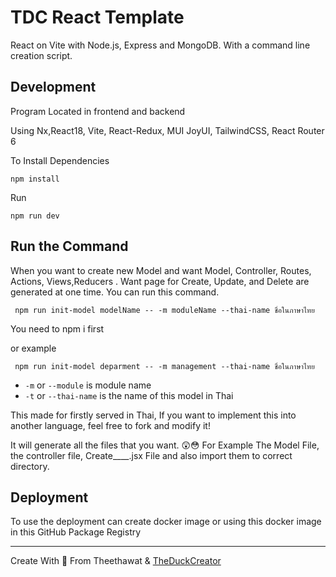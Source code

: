 # TDC React Template

React on Vite with Node.js, Express and MongoDB. With a command line creation script.

## Development

Program Located in frontend and backend

Using Nx,React18, Vite, React-Redux, MUI JoyUI, TailwindCSS, React Router 6

To Install Dependencies

```
npm install
```

Run

```
npm run dev
```

## Run the Command

When you want to create new Model and want Model, Controller, Routes, Actions, Views,Reducers .
Want page for Create, Update, and Delete are generated at one time. You can run this command.

```
 npm run init-model modelName -- -m moduleName --thai-name ชื่อในภาษาไทย
```

You need to npm i first

or example

```
 npm run init-model deparment -- -m management --thai-name ชื่อในภาษาไทย
```

- `-m` or `--module` is module name
- `-t` or `--thai-name` is the name of this model in Thai

This made for firstly served in Thai, If you want to implement this into another language, feel free to fork and modify it!

It will generate all the files that you want. 😲😳 For Example
The Model File, the controller file, Create\_\_\_\_.jsx File and also import them to correct directory.

## Deployment

To use the deployment can create docker image or using this docker image in this GitHub Package Registry

---

Create With 🩷 From Theethawat & [TheDuckCreator](https://theduckcreator.in.th)

